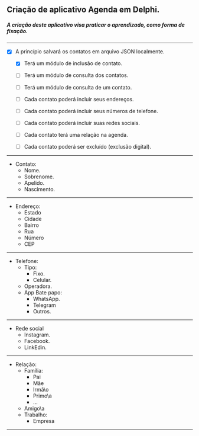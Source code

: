 ## Criação de aplicativo Agenda em Delphi.

##### A criação deste aplicativo visa praticar o aprendizado, como forma de fixação.
---
* [X] A princípio salvará os contatos em arquivo JSON localmente.

	* [X] Terá um módulo de inclusão de contato.
	* [ ] Terá um módulo de consulta dos contatos.
	* [ ] Terá um módulo de consulta de um contato.

	* [ ] Cada contato poderá incluir seus endereços.
	* [ ] Cada contato poderá incluir seus números de telefone.
	* [ ] Cada contato poderá incluir suas redes sociais.
	* [ ] Cada contato terá uma relação na agenda.
	* [ ] Cada contato poderá ser excluído (exclusão digital).
---
* Contato:
	- Nome.
	- Sobrenome.
	- Apelido.
	- Nascimento.
---
* Endereço:
	- Estado
	- Cidade
	- Bairro
	- Rua
	- Número
	- CEP
---
* Telefone:
	- Tipo:
		- Fixo.
		- Celular.
	* Operadora.
	* App Bate papo:
		- WhatsApp.
		- Telegram
		- Outros.
---
* Rede social
	- Instagram.
	- Facebook.
	- LinkEdin.
---
* Relação:
	- Família:
		- Pai
		- Mãe
		- Irmã\o
		- Primo\a
		- ...
	- Amigo\a
	- Trabalho:
		- Empresa
---